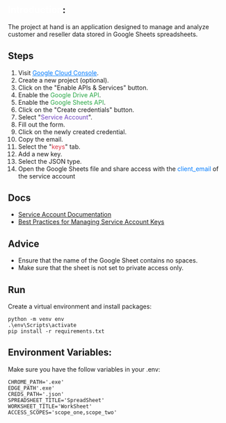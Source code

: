
## <span style="color: #FFF;">Introduction</span>:
The project at hand is an application designed to manage and analyze customer and reseller data stored in Google Sheets spreadsheets. 

## Steps

1. Visit <a href="https://console.cloud.google.com/apis" style="color: #007bff;">Google Cloud Console</a>.
2. Create a new project (optional).
3. Click on the "Enable APIs & Services" button.
4. Enable the <span style="color: #28a745;">Google Drive API</span>.
5. Enable the <span style="color: #28a745;">Google Sheets API</span>.
6. Click on the "Create credentials" button.
7. Select "<span style="color: #6f42c1;">Service Account</span>".
8. Fill out the form.
9. Click on the newly created credential.
10. Copy the email.
11. Select the "<span style="color: #dc3545;">keys</span>" tab.
12. Add a new key.
13. Select the JSON type.
14. Open the Google Sheets file and share access with the <span style="color: #007bff;">client_email</span> of the service account

## Docs

- [Service Account Documentation](https://cloud.google.com/iam/docs/service-account-overview)
- [Best Practices for Managing Service Account Keys](https://cloud.google.com/iam/docs/best-practices-for-managing-service-account-keys)

## Advice

- Ensure that the name of the Google Sheet contains no spaces.
- Make sure that the sheet is not set to private access only.

## Run
Create a virtual environment and install packages:
```
python -m venv env
.\env\Scripts\activate
pip install -r requirements.txt
```

## Environment Variables:
Make sure you have the follow variables in your .env:
```
CHROME_PATH='.exe'
EDGE_PATH'.exe'
CREDS_PATH='.json'
SPREADSHEET_TITLE='SpreadSheet'
WORKSHEET_TITLE='WorkSheet'
ACCESS_SCOPES='scope_one,scope_two'
```
